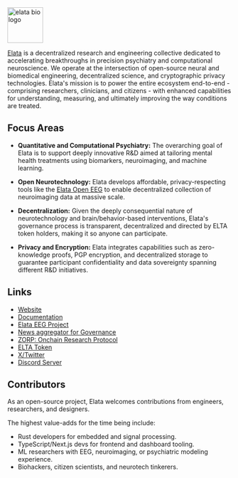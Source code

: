 <picture>
  <source media="(prefers-color-scheme: dark)" srcset="https://framerusercontent.com/images/3BsOUcEmBOw7YJVrOZq4OGs.png">
  <img alt="elata bio logo" src="https://framerusercontent.com/images/3BsOUcEmBOw7YJVrOZq4OGs.png" width="auto" height="80">
</picture>

[Elata](https://www.elata.bio/) is a decentralized research and engineering collective dedicated to accelerating breakthroughs in precision psychiatry and computational neuroscience. We operate at the intersection of open-source neural and biomedical engineering, decentralized science, and cryptographic privacy technologies. Elata's mission is to power the entire ecosystem end-to-end - comprising researchers, clinicians, and citizens - with enhanced capabilities for understanding, measuring, and ultimately improving the way conditions are treated.

## Focus Areas

* **Quantitative and Computational Psychiatry:**
  The overarching goal of Elata is to support deeply innovative R&D aimed at tailoring mental health treatments using biomarkers, neuroimaging, and machine learning.

* **Open Neurotechnology:**
  Elata develops affordable, privacy-respecting tools like the [Elata Open EEG](https://github.com/Elata-Biosciences/elata-eeg) to enable decentralized collection of neuroimaging data at massive scale.

* **Decentralization:**
   Given the deeply consequential nature of neurotechnology and brain/behavior-based interventions, Elata's governance process is transparent, decentralized and directed by ELTA token holders, making it so anyone can participate. 

* **Privacy and Encryption:**
  Elata integrates capabilities such as zero-knowledge proofs, PGP encryption, and decentralized storage to guarantee participant confidentiality and data sovereignty spanning different R&D initiatives.
  

## Links

* [Website](https://elata.bio)
* [Documentation](https://elata-biosciences.gitbook.io)
* [Elata EEG Project](https://github.com/Elata-Biosciences/elata-eeg)
* [News aggregator for Governance](https://github.com/Elata-Biosciences/elata-vsm-system-4)
* [ZORP: Onchain Research Protocol](https://github.com/Elata-Biosciences/zorp)
* [ELTA Token](https://elata-biosciences.gitbook.io/elata/tokenomics/the-elta-token)
* [X/Twitter](https://x.com/Elata_Bio)
* [Discord Server](https://discord.gg/ZfahyzrJrN)


## Contributors

As an open-source project, Elata welcomes contributions from engineers, researchers, and designers.

The highest value-adds for the time being include:

* Rust developers for embedded and signal processing.
* TypeScript/Next.js devs for frontend and dashboard tooling.
* ML researchers with EEG, neuroimaging, or psychiatric modeling experience.
* Biohackers, citizen scientists, and neurotech tinkerers.
